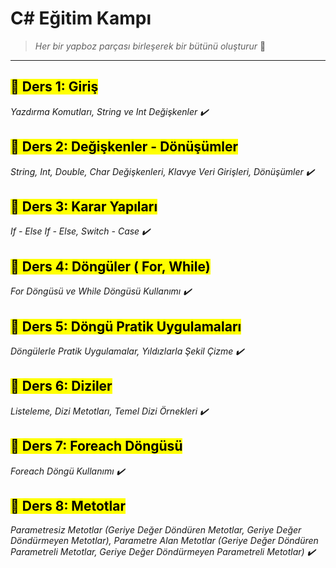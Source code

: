 # C# Eğitim Kampı

> _Her bir yapboz parçası birleşerek bir bütünü oluşturur_ 📌

___

## <mark>🧩 Ders 1: Giriş</mark>

*Yazdırma Komutları, String ve Int Değişkenler ✔️*

## <mark> 🧩 Ders 2: Değişkenler - Dönüşümler </mark>

*String, Int, Double, Char Değişkenleri, Klavye Veri Girişleri, Dönüşümler ✔️*

## <mark> 🧩 Ders 3: Karar Yapıları </mark>

*If - Else If - Else, Switch - Case ✔️*

## <mark> 🧩 Ders 4: Döngüler ( For, While) </mark>

*For Döngüsü ve While Döngüsü Kullanımı ✔️*

## <mark> 🧩 Ders 5: Döngü Pratik Uygulamaları </mark>
 
*Döngülerle Pratik Uygulamalar, Yıldızlarla Şekil Çizme ✔️*

## <mark> 🧩 Ders 6: Diziler </mark>

*Listeleme, Dizi Metotları, Temel Dizi Örnekleri ✔️*

## <mark> 🧩 Ders 7: Foreach Döngüsü </mark>

*Foreach Döngü Kullanımı ✔️*

## <mark> 🧩 Ders 8: Metotlar </mark>

*Parametresiz Metotlar (Geriye Değer Döndüren Metotlar, Geriye Değer Döndürmeyen Metotlar), Parametre Alan Metotlar (Geriye Değer Döndüren Parametreli Metotlar, Geriye Değer Döndürmeyen Parametreli Metotlar) ✔️*

